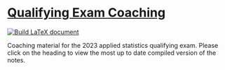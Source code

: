 #  [Qualifying Exam Coaching](https://github.com/Michael-Howes/Applied-Coaching/blob/draft/applied_stats_2023.pdf)

[![Build LaTeX document](https://github.com/Michael-Howes/Applied-Coaching/actions/workflows/latex.yml/badge.svg)]([https://github.com/tschm/hydra/actions/workflows/latex.yml](https://github.com/Michael-Howes/Applied-Coaching/actions/workflows/latex.yml)https://github.com/Michael-Howes/Applied-Coaching/actions/workflows/latex.yml)

Coaching material for the 2023 applied statistics qualifying exam. Please click on the heading to view the most up to date compiled version of the notes.

